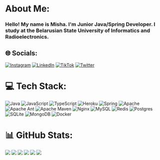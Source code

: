 # About Me:
### Hello! My name is Misha. I'm Junior Java/Spring Developer. I study at the Belarusian State University of Informatics and Radioelectronics.


## 🌐 Socials:
[![Instagram](https://img.shields.io/badge/Instagram-%23E4405F.svg?logo=Instagram&logoColor=white)](https://instagram.com/mhlktvnk) [![LinkedIn](https://img.shields.io/badge/LinkedIn-%230077B5.svg?logo=linkedin&logoColor=white)](https://linkedin.com/in/михаил-кутовенко-a0215b220) [![TikTok](https://img.shields.io/badge/TikTok-%23000000.svg?logo=TikTok&logoColor=white)](https://tiktok.com/@mhlktvnkk) [![Twitter](https://img.shields.io/badge/Twitter-%231DA1F2.svg?logo=Twitter&logoColor=white)](https://twitter.com/mhlktvnk) 

# 💻 Tech Stack:
![Java](https://img.shields.io/badge/java-%23ED8B00.svg?style=plastic&logo=java&logoColor=white) ![JavaScript](https://img.shields.io/badge/javascript-%23323330.svg?style=plastic&logo=javascript&logoColor=%23F7DF1E) ![TypeScript](https://img.shields.io/badge/typescript-%23007ACC.svg?style=plastic&logo=typescript&logoColor=white) ![Heroku](https://img.shields.io/badge/heroku-%23430098.svg?style=plastic&logo=heroku&logoColor=white) ![Spring](https://img.shields.io/badge/spring-%236DB33F.svg?style=plastic&logo=spring&logoColor=white) ![Apache](https://img.shields.io/badge/apache-%23D42029.svg?style=plastic&logo=apache&logoColor=white) ![Apache Ant](https://img.shields.io/badge/Apache%20Ant-A81C7D?style=plastic&logo=Apache%20Ant&logoColor=white) ![Apache Maven](https://img.shields.io/badge/Apache%20Maven-C71A36?style=plastic&logo=Apache%20Maven&logoColor=white) ![Nginx](https://img.shields.io/badge/nginx-%23009639.svg?style=plastic&logo=nginx&logoColor=white) ![MySQL](https://img.shields.io/badge/mysql-%2300f.svg?style=plastic&logo=mysql&logoColor=white) ![Redis](https://img.shields.io/badge/redis-%23DD0031.svg?style=plastic&logo=redis&logoColor=white) ![Postgres](https://img.shields.io/badge/postgres-%23316192.svg?style=plastic&logo=postgresql&logoColor=white) ![SQLite](https://img.shields.io/badge/sqlite-%2307405e.svg?style=plastic&logo=sqlite&logoColor=white) ![MongoDB](https://img.shields.io/badge/MongoDB-%234ea94b.svg?style=plastic&logo=mongodb&logoColor=white) ![Docker](https://img.shields.io/badge/docker-%230db7ed.svg?style=plastic&logo=docker&logoColor=white)
# 📊 GitHub Stats:
<!-- Proudly created with GPRM ( https://gprm.itsvg.in ) -->
![](https://github-profile-summary-cards.vercel.app/api/cards/profile-details?username=mkhlktvnk&theme=solarized_dark)
![](https://github-profile-summary-cards.vercel.app/api/cards/most-commit-language?username=mkhlktvnk&theme=solarized_dark)
![](https://github-profile-summary-cards.vercel.app/api/cards/repos-per-language?username=mkhlktvnk&theme=solarized_dark)
![](https://github-profile-summary-cards.vercel.app/api/cards/stats?username=mkhlktvnk&theme=solarized_dark)
![](https://github-profile-summary-cards.vercel.app/api/cards/productive-time?username=mkhlktvnk&theme=solarized_dark)
[![](https://visitcount.itsvg.in/api?id=mkhlktvnk&icon=1&color=3)](https://visitcount.itsvg.in)

